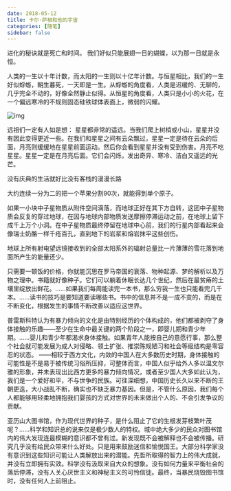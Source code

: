 ```yaml
---
date: 2018-05-12
title: 卡尔·萨根和他的宇宙
categories: [随笔]
sidebar: false
---
```


进化的秘诀就是死亡和时间。  我们好似只能展翅一日的蝴蝶，以为那一日就是永恒。

人类的一生以十年计数，而太阳的一生则以十亿年计数。与恒星相比，我们的一生好似蜉蝣，朝生暮死，一天即是一生。从蜉蝣的角度看，人类是迟缓的、无聊的，几乎完全不动的，好像全然静止似得。从恒星的角度看，人类只是小小的火花，在一个偏远寒冷的不规则固态硅铁球体表面上，微弱的闪耀。
<!--more-->

![img](/img/a66103bbe3cc2d1432695c1b8d7ba8dd.jpg)

远祖们一定有人如是想：
星星都非常的遥远。当我们爬上树梢或小山，星星并没有因此变得更近一些。在我们和星星之间有云朵飘过，星星一定是待在云朵的后面，月亮则缓缓地在星星前面运动。然后你会看到星星并没有受到伤害。月亮不吃星星。星星一定是在月亮后面。它们会闪烁，发出奇异、寒冷、洁白又遥远的光芒。

没有庆典的生活就好比没有客栈的漫漫长路

大约连续一分为二的把一个苹果分割90次，就能得到单个原子。

如果一小块中子星物质从附件空间滴落，而地球正好在其下方自转，这团中子星物质会反复的穿过地球，在因与地球内部物质发送摩擦停滞运动之前，在地球上留下成千上万个小洞。在中子星物质最终停留在地球中心前，我们的行星内部看起来会像瑞士奶酪一样千疮百孔，直到地下的岩浆和熔岩抹平这些创伤。

地球上所有射电望远镜接收到的全部太阳系外的辐射总量比一片薄薄的雪花落到地面所产生的能量还少。

只需要一顿饭的价格，你就能沉思在罗马帝国的衰落、物种起源、梦的解析以及万物之理中。书籍就好像种子。它们可以躺着休眠长达几个世纪，然后在最贫瘠的土壤里绽放出鲜花。……如果我们每周能读完一本书，那么穷我一生也只能看完几千本。……读书的技巧是要知道要读哪些书。书中的信息并不是一成不变的，而是在不断变化，根据发生的事情不断改善以适应这世界。

普雷斯科特认为有暴力倾向的文化是由特别经历的个体构成的，他们都被剥夺了身体接触的乐趣——至少在生命中最关键的两个阶段之一，即婴儿期和青少年期。……婴儿和青少年都渴求身体接触。如果青年人能按自己的意愿行事，那么整个社会就可能发展为成人对侵略、领土扩张、推崇陈规陋习和社会等级结构是零容忍的状态。
——相较于西方文化，内敛的中国人在大多数历史时期，身体接触的可能性是不是易于被传统习俗所压抑，可整体而言，中国人似乎给外人多以温文尔雅的形象，并未表现出比西方更多的暴力倾向情况，或者至少国人大多如此认为，我们是一个爱好和平，不与世争的民族。可往深细想，中国历史长久以来不断的王朝更迭，大小战乱不断，确实也不缺乏暴力基因。但是，不管什么原因，我们每个人都能够用轻柔地拥抱我们婴孩的方式对世界的未来做出个人的、不会引发争议的贡献。

亚历山大图书馆，作为现代世界的种子，是什么阻止了它的生根发芽枝繁叶茂呢？……科学和知识总的说来仅是极少数人的特权。城中绝大多少的民众对图书馆内的伟大发现连最模糊的意识都不曾有过。新发现既不会被解释也不会被传播。研究几乎没有给民众带来什么好处。只是用来鼓励迷信和愉悦国王。大部分科学家没有意识到这些知识可能让人类解放出来的潜能。先哲所取得的智力上的伟大成就，并没有立即拥有实效。科学没有汲取来自大众的想象。没有如何力量来平衡社会的落后停滞，没有人关心厌世主义和神秘主义的可怜信徒。最终，当暴民烧毁图书馆时，没有任何人上前阻止。